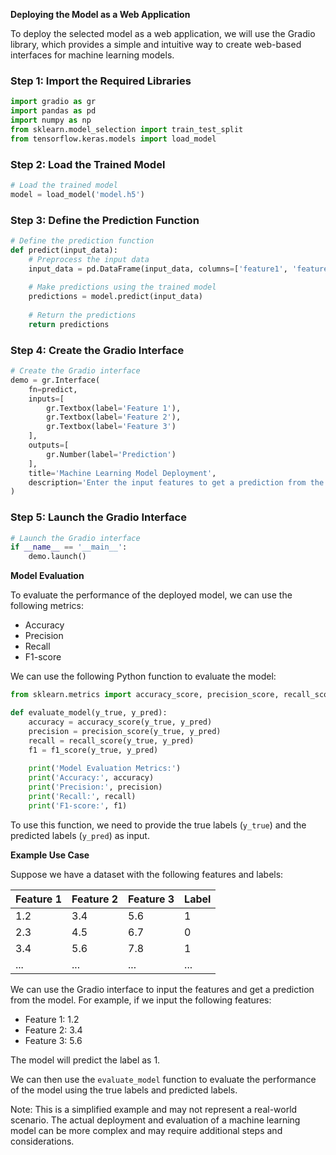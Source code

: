 **Deploying the Model as a Web Application**

To deploy the selected model as a web application, we will use the Gradio library, which provides a simple and intuitive way to create web-based interfaces for machine learning models.

### Step 1: Import the Required Libraries

```python
import gradio as gr
import pandas as pd
import numpy as np
from sklearn.model_selection import train_test_split
from tensorflow.keras.models import load_model
```

### Step 2: Load the Trained Model

```python
# Load the trained model
model = load_model('model.h5')
```

### Step 3: Define the Prediction Function

```python
# Define the prediction function
def predict(input_data):
    # Preprocess the input data
    input_data = pd.DataFrame(input_data, columns=['feature1', 'feature2', 'feature3'])
    
    # Make predictions using the trained model
    predictions = model.predict(input_data)
    
    # Return the predictions
    return predictions
```

### Step 4: Create the Gradio Interface

```python
# Create the Gradio interface
demo = gr.Interface(
    fn=predict,
    inputs=[
        gr.Textbox(label='Feature 1'),
        gr.Textbox(label='Feature 2'),
        gr.Textbox(label='Feature 3')
    ],
    outputs=[
        gr.Number(label='Prediction')
    ],
    title='Machine Learning Model Deployment',
    description='Enter the input features to get a prediction from the model.'
)
```

### Step 5: Launch the Gradio Interface

```python
# Launch the Gradio interface
if __name__ == '__main__':
    demo.launch()
```

**Model Evaluation**

To evaluate the performance of the deployed model, we can use the following metrics:

* Accuracy
* Precision
* Recall
* F1-score

We can use the following Python function to evaluate the model:

```python
from sklearn.metrics import accuracy_score, precision_score, recall_score, f1_score

def evaluate_model(y_true, y_pred):
    accuracy = accuracy_score(y_true, y_pred)
    precision = precision_score(y_true, y_pred)
    recall = recall_score(y_true, y_pred)
    f1 = f1_score(y_true, y_pred)
    
    print('Model Evaluation Metrics:')
    print('Accuracy:', accuracy)
    print('Precision:', precision)
    print('Recall:', recall)
    print('F1-score:', f1)
```

To use this function, we need to provide the true labels (`y_true`) and the predicted labels (`y_pred`) as input.

**Example Use Case**

Suppose we have a dataset with the following features and labels:

| Feature 1 | Feature 2 | Feature 3 | Label |
| --- | --- | --- | --- |
| 1.2 | 3.4 | 5.6 | 1 |
| 2.3 | 4.5 | 6.7 | 0 |
| 3.4 | 5.6 | 7.8 | 1 |
| ... | ... | ... | ... |

We can use the Gradio interface to input the features and get a prediction from the model. For example, if we input the following features:

* Feature 1: 1.2
* Feature 2: 3.4
* Feature 3: 5.6

The model will predict the label as 1.

We can then use the `evaluate_model` function to evaluate the performance of the model using the true labels and predicted labels.

Note: This is a simplified example and may not represent a real-world scenario. The actual deployment and evaluation of a machine learning model can be more complex and may require additional steps and considerations.